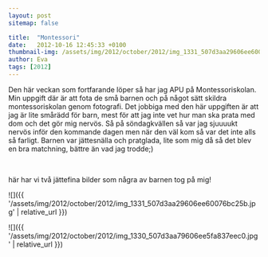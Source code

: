 ```yaml
---
layout: post
sitemap: false

title:  "Montessori"
date:   2012-10-16 12:45:33 +0100
thumbnail-img: /assets/img/2012/october/2012/img_1331_507d3aa29606ee60076bc25b.jpg
author: Eva
tags: [2012]
---
```


Den här veckan som fortfarande löper så har jag APU på Montessoriskolan. Min uppgift där är att fota de små barnen och på något sätt skildra montessoriskolan genom fotografi. Det jobbiga med den här uppgiften är att jag är lite smårädd för barn, mest för att jag inte vet hur man ska prata med dom och det gör mig nervös. Så på söndagkvällen så var jag sjuuuukt nervös inför den kommande dagen men när den väl kom så var det inte alls så farligt. Barnen var jättesnälla och pratglada, lite som mig då så det blev en bra matchning, bättre än vad jag trodde;)




 




här har vi två jättefina bilder som några av barnen tog på mig!

![]({{ '/assets/img/2012/october/2012/img_1331_507d3aa29606ee60076bc25b.jpg'  | relative_url }})

![]({{ '/assets/img/2012/october/2012/img_1330_507d3aa79606ee5fa837eec0.jpg'  | relative_url }})

